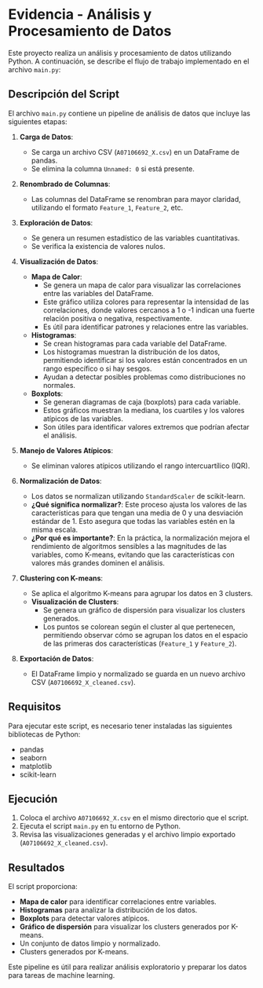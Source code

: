 # Evidencia - Análisis y Procesamiento de Datos

Este proyecto realiza un análisis y procesamiento de datos utilizando Python. A continuación, se describe el flujo de trabajo implementado en el archivo `main.py`:

## Descripción del Script

El archivo `main.py` contiene un pipeline de análisis de datos que incluye las siguientes etapas:

1. **Carga de Datos**:
   - Se carga un archivo CSV (`A07106692_X.csv`) en un DataFrame de pandas.
   - Se elimina la columna `Unnamed: 0` si está presente.

2. **Renombrado de Columnas**:
   - Las columnas del DataFrame se renombran para mayor claridad, utilizando el formato `Feature_1`, `Feature_2`, etc.

3. **Exploración de Datos**:
   - Se genera un resumen estadístico de las variables cuantitativas.
   - Se verifica la existencia de valores nulos.

4. **Visualización de Datos**:
   - **Mapa de Calor**:
     - Se genera un mapa de calor para visualizar las correlaciones entre las variables del DataFrame.
     - Este gráfico utiliza colores para representar la intensidad de las correlaciones, donde valores cercanos a 1 o -1 indican una fuerte relación positiva o negativa, respectivamente.
     - Es útil para identificar patrones y relaciones entre las variables.
   - **Histogramas**:
     - Se crean histogramas para cada variable del DataFrame.
     - Los histogramas muestran la distribución de los datos, permitiendo identificar si los valores están concentrados en un rango específico o si hay sesgos.
     - Ayudan a detectar posibles problemas como distribuciones no normales.
   - **Boxplots**:
     - Se generan diagramas de caja (boxplots) para cada variable.
     - Estos gráficos muestran la mediana, los cuartiles y los valores atípicos de las variables.
     - Son útiles para identificar valores extremos que podrían afectar el análisis.

5. **Manejo de Valores Atípicos**:
   - Se eliminan valores atípicos utilizando el rango intercuartílico (IQR).

6. **Normalización de Datos**:
   - Los datos se normalizan utilizando `StandardScaler` de scikit-learn.
   - **¿Qué significa normalizar?**: Este proceso ajusta los valores de las características para que tengan una media de 0 y una desviación estándar de 1. Esto asegura que todas las variables estén en la misma escala.
   - **¿Por qué es importante?**: En la práctica, la normalización mejora el rendimiento de algoritmos sensibles a las magnitudes de las variables, como K-means, evitando que las características con valores más grandes dominen el análisis.

7. **Clustering con K-means**:
   - Se aplica el algoritmo K-means para agrupar los datos en 3 clusters.
   - **Visualización de Clusters**:
     - Se genera un gráfico de dispersión para visualizar los clusters generados.
     - Los puntos se colorean según el cluster al que pertenecen, permitiendo observar cómo se agrupan los datos en el espacio de las primeras dos características (`Feature_1` y `Feature_2`).

8. **Exportación de Datos**:
   - El DataFrame limpio y normalizado se guarda en un nuevo archivo CSV (`A07106692_X_cleaned.csv`).

## Requisitos

Para ejecutar este script, es necesario tener instaladas las siguientes bibliotecas de Python:
- pandas
- seaborn
- matplotlib
- scikit-learn

## Ejecución

1. Coloca el archivo `A07106692_X.csv` en el mismo directorio que el script.
2. Ejecuta el script `main.py` en tu entorno de Python.
3. Revisa las visualizaciones generadas y el archivo limpio exportado (`A07106692_X_cleaned.csv`).

## Resultados

El script proporciona:
- **Mapa de calor** para identificar correlaciones entre variables.
- **Histogramas** para analizar la distribución de los datos.
- **Boxplots** para detectar valores atípicos.
- **Gráfico de dispersión** para visualizar los clusters generados por K-means.
- Un conjunto de datos limpio y normalizado.
- Clusters generados por K-means.

Este pipeline es útil para realizar análisis exploratorio y preparar los datos para tareas de machine learning.

